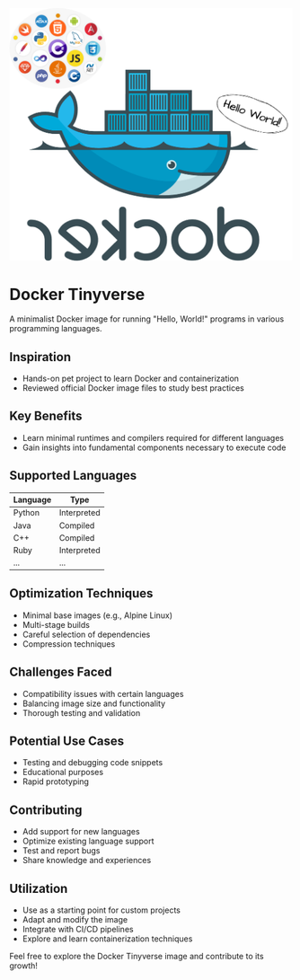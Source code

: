 ![Alt text](DockerTinyverse.png "Docker Tidyverse")

# Docker Tinyverse

A minimalist Docker image for running "Hello, World!" programs in various programming languages.

## Inspiration

- Hands-on pet project to learn Docker and containerization
- Reviewed official Docker image files to study best practices

## Key Benefits

- Learn minimal runtimes and compilers required for different languages
- Gain insights into fundamental components necessary to execute code

## Supported Languages

| Language | Type       |
|----------|------------|
| Python   | Interpreted |
| Java     | Compiled   |
| C++      | Compiled   |
| Ruby     | Interpreted |
| ...      | ...        |

## Optimization Techniques

- Minimal base images (e.g., Alpine Linux)
- Multi-stage builds
- Careful selection of dependencies
- Compression techniques

## Challenges Faced

- Compatibility issues with certain languages
- Balancing image size and functionality
- Thorough testing and validation

## Potential Use Cases

- Testing and debugging code snippets
- Educational purposes
- Rapid prototyping

## Contributing

- Add support for new languages
- Optimize existing language support
- Test and report bugs
- Share knowledge and experiences

## Utilization

- Use as a starting point for custom projects
- Adapt and modify the image
- Integrate with CI/CD pipelines
- Explore and learn containerization techniques

Feel free to explore the Docker Tinyverse image and contribute to its growth!
